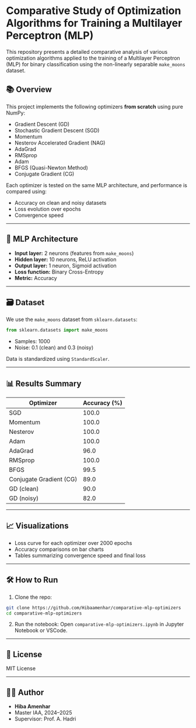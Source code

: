 
# Comparative Study of Optimization Algorithms for Training a Multilayer Perceptron (MLP)

This repository presents a detailed comparative analysis of various optimization algorithms applied to the training of a Multilayer Perceptron (MLP) for binary classification using the non-linearly separable `make_moons` dataset.

## 📚 Overview

This project implements the following optimizers **from scratch** using pure NumPy:

- Gradient Descent (GD)
- Stochastic Gradient Descent (SGD)
- Momentum
- Nesterov Accelerated Gradient (NAG)
- AdaGrad
- RMSprop
- Adam
- BFGS (Quasi-Newton Method)
- Conjugate Gradient (CG)

Each optimizer is tested on the same MLP architecture, and performance is compared using:
- Accuracy on clean and noisy datasets
- Loss evolution over epochs
- Convergence speed

---

## 🧠 MLP Architecture

- **Input layer:** 2 neurons (features from `make_moons`)
- **Hidden layer:** 10 neurons, ReLU activation
- **Output layer:** 1 neuron, Sigmoid activation
- **Loss function:** Binary Cross-Entropy
- **Metric:** Accuracy

---

## 🗃 Dataset

We use the `make_moons` dataset from `sklearn.datasets`:
```python
from sklearn.datasets import make_moons
```
- Samples: 1000
- Noise: 0.1 (clean) and 0.3 (noisy)

Data is standardized using `StandardScaler`.

---

## 📊 Results Summary

| Optimizer         | Accuracy (%) |
|------------------|--------------|
| SGD              | 100.0        |
| Momentum         | 100.0        |
| Nesterov         | 100.0        |
| Adam             | 100.0        |
| AdaGrad          | 96.0         |
| RMSprop          | 100.0        |
| BFGS             | 99.5         |
| Conjugate Gradient (CG) | 89.0  |
| GD (clean)       | 90.0         |
| GD (noisy)       | 82.0         |

---

## 📈 Visualizations

- Loss curve for each optimizer over 2000 epochs
- Accuracy comparisons on bar charts
- Tables summarizing convergence speed and final loss

---

## 🛠 How to Run

1. Clone the repo:
```bash
git clone https://github.com/Hibaamenhar/comparative-mlp-optimizers
cd comparative-mlp-optimizers
```

2. Run the notebook:
Open `comparative-mlp-optimizers.ipynb` in Jupyter Notebook or VSCode.

---

## 📄 License

MIT License

---

## 👩‍💻 Author

- **Hiba Amenhar**
- Master IAA, 2024–2025
- Supervisor: Prof. A. Hadri
